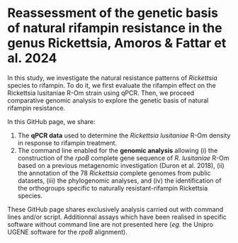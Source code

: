 # Reassessment of the genetic basis of natural rifampin resistance in the genus Rickettsia, Amoros & Fattar et al. 2024

In this study, we investigate the natural resistance patterns of *Rickettsia* species to rifampin. To do it, we first evaluate the rifampin effect on the Rickettsia lusitaniae R-Om strain using qPCR. Then, we proceed comparative genomic analysis to explore the genetic basis of natural rifampin resistance.

In this GitHub page, we share:
1. The **qPCR data** used to determine the *Rickettsia lusitaniae* R-Om density in response to rifampin treatment.
2. The command line enabled for the **genomic analysis** allowing (i) the construction of the *rpoB* complete gene sequence of *R. lusitaniae* R-Om based on a previous metagenomic investigation (Duron et al. 2018), (ii) the annotation of the 78 *Rickettsia* complete genomes from public datasets, (iii) the phylogenomic analyses, and (iv) the identification of the orthogroups specific to naturally resistant-rifampin Rickettsia species.

These GitHub page shares exclusively analysis carried out with command lines and/or script. Additionnal assays which have been realised in specific software without command line are not presented here (*eg.* the Unipro UGENE software for the *rpoB* alignment).
